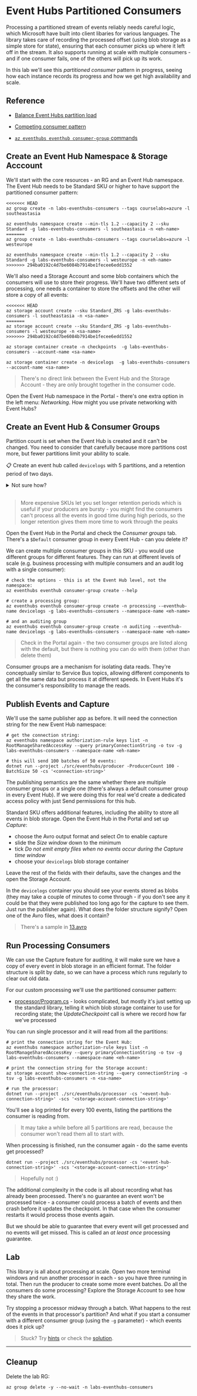 # Event Hubs Partitioned Consumers

Processing a partitioned stream of events reliably needs careful logic, which Microsoft have built into client libaries for various languages. The library takes care of recording the processed offset (using blob storage as a simple store for state), ensuring that each consumer picks up where it left off in the stream. It also supports running at scale with multiple consumers - and if one consumer fails, one of the others will pick up its work.

In this lab we'll see this _partitioned consumer_ pattern in progress, seeing how each instance records its progress and how we get high availability and scale.

## Reference

- [Balance Event Hubs partition load](https://learn.microsoft.com/en-us/azure/event-hubs/event-processor-balance-partition-load)

- [Competing consumer pattern](https://learn.microsoft.com/en-us/previous-versions/msp-n-p/dn568101(v=pandp.10))

- [`az eventhubs eventhub consumer-group` commands](https://learn.microsoft.com/en-us/cli/azure/eventhubs/eventhub/consumer-group?view=azure-cli-latest)

## Create an Event Hub Namespace & Storage Acccount

We'll start with the core resources - an RG and an Event Hub namespace. The Event Hub needs to be Standard SKU or higher to have support the partitioned consumer pattern:

```
<<<<<<< HEAD
az group create -n labs-eventhubs-consumers --tags courselabs=azure -l southeastasia

az eventhubs namespace create --min-tls 1.2 --capacity 2 --sku Standard -g labs-eventhubs-consumers -l southeastasia -n <eh-name> 
=======
az group create -n labs-eventhubs-consumers --tags courselabs=azure -l westeurope

az eventhubs namespace create --min-tls 1.2 --capacity 2 --sku Standard -g labs-eventhubs-consumers -l westeurope -n <eh-name> 
>>>>>>> 294ba0192c4d7be6084b7914be1fecee6edd1552
```

We'll also need a Storage Account and some blob containers which the consumers will use to store their progress. We'll have two different sets of processing, one needs a container to store the offsets and the other will store a copy of all events:

```
<<<<<<< HEAD
az storage account create --sku Standard_ZRS -g labs-eventhubs-consumers -l southeastasia -n <sa-name>
=======
az storage account create --sku Standard_ZRS -g labs-eventhubs-consumers -l westeurope -n <sa-name>
>>>>>>> 294ba0192c4d7be6084b7914be1fecee6edd1552

az storage container create -n checkpoints  -g labs-eventhubs-consumers --account-name <sa-name>

az storage container create -n devicelogs  -g labs-eventhubs-consumers --account-name <sa-name>
```

> There's no direct link between the Event Hub and the Storage Account - they are only brought together in the consumer code.

Open the Event Hub namespace in the Portal - there's one extra option in the left menu: _Networking_. How might you use private networking with Event Hubs?

## Create an Event Hub & Consumer Groups

Partition count is set when the Event Hub is created and it can't be changed. You need to consider that carefully because more partitions cost more, but fewer partitions limit your ability to scale.

📋 Create an event hub called `devicelogs` with 5 partitions, and a retention period of two days.

<details>
  <summary>Not sure how?</summary>

```
# standard SKU allows for longer message retention:
az eventhubs eventhub create --name devicelogs --partition-count 5 --message-retention 2 -g labs-eventhubs-consumers --namespace-name <eh-name> 
```

</details><br/>

> More expensive SKUs let you set longer retention periods which is useful if your producers are bursty - you might find the consumers can't process all the events in good time during high periods, so the longer retention gives them more time to work through the peaks

Open the Event Hub in the Portal and check the _Consumer groups_ tab. There's a `$Default` consumer group in every Event Hub - can you delete it?

We can create multiple consumer groups in this SKU - you would use different groups for different features. They can run at different levels of scale (e.g. business processing with multiple consumers and an audit log with a single consumer):

```
# check the options - this is at the Event Hub level, not the namespace:
az eventhubs eventhub consumer-group create --help

# create a processing group:
az eventhubs eventhub consumer-group create -n processing --eventhub-name devicelogs -g labs-eventhubs-consumers --namespace-name <eh-name>

# and an auditing group
az eventhubs eventhub consumer-group create -n auditing --eventhub-name devicelogs -g labs-eventhubs-consumers --namespace-name <eh-name>
```

> Check in the Portal again - the two consumer groups are listed along with the default, but there is nothing you can do with them (other than delete them)

Consumer groups are a mechanism for isolating data reads. They're conceptually similar to Service Bus topics, allowing different components to get all the same data but process it at different speeds. In Event Hubs it's the consumer's responsibility to manage the reads.

## Publish Events and Capture

We'll use the same publisher app as before. It will need the connection string for the new Event Hub namespace:

```
# get the connection string:
az eventhubs namespace authorization-rule keys list -n RootManageSharedAccessKey --query primaryConnectionString -o tsv -g labs-eventhubs-consumers --namespace-name <eh-name>

# this will send 100 batches of 50 events:
dotnet run --project ./src/eventhubs/producer -ProducerCount 100 -BatchSize 50 -cs '<connection-string>'
```

The publishing semantics are the same whether there are multiple consumer groups or a single one (there's always a default consumer group in every Event Hub). If we were doing this for real we'd create a dedicated access policy with just Send permissions for this hub.

Standard SKU offers additional features, including the ability to store all events in blob storage. Open the Event Hub in the Portal and set up _Capture_:

- choose the Avro output format and select _On_ to enable capture
- slide the _Size window_ down to the minimum
- tick _Do not emit empty files when no events occur during the Capture time window_
- choose your `devicelogs` blob storage container

Leave the rest of the fields with their defaults, save the changes and the open the Storage Account. 

In the `devicelogs` container you should see your events stored as blobs (they may take a couple of minutes to come through - if you don't see any it could be that they were published too long ago for the capture to see them. Just run the publisher again). What does the folder structure signify? Open one of the Avro files, what does it contain?

> There's a sample in [13.avro](/labs/eventhubs-consumers/13.avro)

## Run Processing Consumers

We can use the Capture feature for auditing, it will make sure we have a copy of every event in blob storage in an efficient format. The folder structure is split by date, so we can have a process which runs regularly to clear out old data.

For our custom processing we'll use the partitioned consumer pattern:

- [processor/Program.cs](/src/eventhubs/processor/Program.cs) - looks complicated, but mostly it's just setting up the standard library, telling it which blob storage container to use for recording state; the _UpdateCheckpoint_ call is where we record how far we've processed

You can run single processor and it will read from all the partitions:

```
# print the connection string for the Event Hub:
az eventhubs namespace authorization-rule keys list -n RootManageSharedAccessKey --query primaryConnectionString -o tsv -g labs-eventhubs-consumers --namespace-name <eh-name>

# print the connection string for the Storage account:
az storage account show-connection-string --query connectionString -o tsv -g labs-eventhubs-consumers -n <sa-name>

# run the processor:
dotnet run --project ./src/eventhubs/processor -cs '<event-hub-connection-string>' -scs '<storage-account-connection-string>'
```

You'll see a log printed for every 100 events, listing the partitions the consumer is reading from.

> It may take a while before all 5 partitions are read, because the consumer won't read them all to start with.

When processing is finished, run the consumer again - do the same events get processed?

```
dotnet run --project ./src/eventhubs/processor -cs '<event-hub-connection-string>' -scs '<storage-account-connection-string>'
```

> Hopefully not :) 

The additional complexity in the code is all about recording what has already been processed. There's no guarantee an event won't be processed twice - a consumer could process a batch of events and then crash before it updates the checkpoint. In that case when the consumer restarts it would process those events again.

But we should be able to guarantee that every event will get processed and no events will get missed. This is called an _at least once_ processing guarantee.

## Lab

This library is all about processing at scale. Open two more terminal windows and run another processor in each - so you have three running in total. Then run the producer to create some more event batches. Do all the consumers do some processing? Explore the Storage Account to see how they share the work. 

Try stopping a processor midway through a batch. What happens to the rest of the events in that processor's partition? And what if you start a consumer with a different consumer group (using the `-g` parameter) - which events does it pick up?

> Stuck? Try [hints](hints.md) or check the [solution](solution.md).

___

## Cleanup

Delete the lab RG:

```
az group delete -y --no-wait -n labs-eventhubs-consumers
```